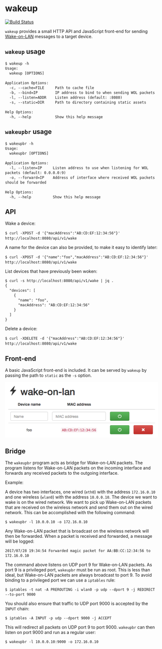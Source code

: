 # wakeup

[![Build Status](https://travis-ci.org/mpolden/wakeup.svg?branch=master)](https://travis-ci.org/mpolden/wakeup)

`wakeup` provides a small HTTP API and JavaScript front-end for
sending [Wake-on-LAN](https://en.wikipedia.org/wiki/Wake-on-LAN) messages to a
target device.

## `wakeup` usage

```
$ wakeup -h
Usage:
  wakeup [OPTIONS]

Application Options:
  -c, --cache=FILE     Path to cache file
  -b, --bind=IP        IP address to bind to when sending WOL packets
  -l, --listen=ADDR    Listen address (default: :8080)
  -s, --static=DIR     Path to directory containing static assets

Help Options:
  -h, --help           Show this help message
```

## `wakeupbr` usage

```
$ wakeupbr -h
Usage:
  wakeupbr [OPTIONS]

Application Options:
  -l, --listen=IP     Listen address to use when listening for WOL packets (default: 0.0.0.0:9)
  -o, --forward=IP    Address of interface where received WOL packets should be forwarded

Help Options:
  -h, --help          Show this help message
```

## API

Wake a device:

`$ curl -XPOST -d '{"macAddress":"AB:CD:EF:12:34:56"}' http://localhost:8080/api/v1/wake`

A name for the device can also be provided, to make it easy to identify later:

`$ curl -XPOST -d '{"name":"foo","macAddress":"AB:CD:EF:12:34:56"}' http://localhost:8080/api/v1/wake`

List devices that have previously been woken:

```
$ curl -s http://localhost:8080/api/v1/wake | jq .
{
  "devices": [
    {
      "name": "foo",
      "macAddress": "AB:CD:EF:12:34:56"
    }
  ]
}
```

Delete a device:

`$ curl -XDELETE -d '{"macAddress":"AB:CD:EF:12:34:56"}' http://localhost:8080/api/v1/wake`

## Front-end

A basic JavaScript front-end is included. It can be served by `wakeup` by
passing the path to `static` as the `-s` option.

![Front-end screenshot](static/screenshot.png)

## Bridge

The `wakeupbr` program acts as bridge for Wake-on-LAN packets. The program
listens for Wake-on-LAN packets on the incoming interface and forwards any
received packets to the outgoing interface.

Example:

A device has two interfaces, one wired (`eth0`) with the address `172.16.0.10`
and one wireless (`wlan0`) with the address `10.0.0.10`. The device we want to
wake is on the wired network. We want to pick up Wake-on-LAN packets that are
received on the wireless network and send them out on the wired network. This
can be accomplished with the following command:

```
$ wakeupbr -l 10.0.0.10 -o 172.16.0.10
```

Any Wake-on-LAN packet that is broadcast on the wireless network will then be
forwarded. When a packet is received and forwarded, a message will be logged:

```
2017/07/28 19:34:54 Forwarded magic packet for AA:BB:CC:12:34:56 to 172.16.0.10
```

The command above listens on UDP port 9 for Wake-on-LAN packets. As port 9 is a
privileged port, `wakeupbr` must be run as root. This is less than ideal, but
Wake-on-LAN packets are always broadcast to port 9. To avoid binding to a
privileged port we can use a `iptables` rule:

```
$ iptables -t nat -A PREROUTING -i wlan0 -p udp --dport 9 -j REDIRECT --to-port 9000
```

You should also ensure that traffic to UDP port 9000 is accepted by the `INPUT`
chain:

```
$ iptables -A INPUT -p udp --dport 9000 -j ACCEPT
```

This will redirect all packets on UDP port 9 to port 9000. `wakeupbr` can then
listen on port 9000 and run as a regular user:

```
$ wakeupbr -l 10.0.0.10:9000 -o 172.16.0.10
```

